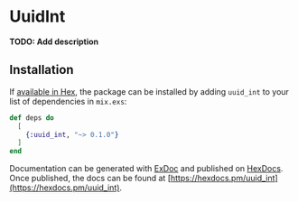 # UuidInt

**TODO: Add description**

## Installation

If [available in Hex](https://hex.pm/docs/publish), the package can be installed
by adding `uuid_int` to your list of dependencies in `mix.exs`:

```elixir
def deps do
  [
    {:uuid_int, "~> 0.1.0"}
  ]
end
```

Documentation can be generated with [ExDoc](https://github.com/elixir-lang/ex_doc)
and published on [HexDocs](https://hexdocs.pm). Once published, the docs can
be found at [https://hexdocs.pm/uuid_int](https://hexdocs.pm/uuid_int).

